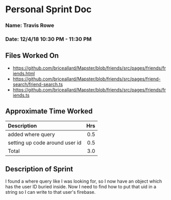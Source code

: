 # Personal Sprint Doc

### Name: Travis Rowe
### Date: 12/4/18 10:30 PM - 11:30 PM

## Files Worked On

- https://github.com/briceallard/Mapster/blob/friends/src/pages/friends/friends.html
- https://github.com/briceallard/Mapster/blob/friends/src/pages/friend-search/friend-search.ts
- https://github.com/briceallard/Mapster/blob/friends/src/pages/friends/friends.ts


## Approximate Time Worked

| Description                     | Hrs  |
| :------------------------------ | ---: |
| added where query               | 0.5  |
| setting up code around user id  | 0.5  |
| Total                           | 3.0  |

## Description of Sprint

I found a where query like I was looking for, so I now have an object which has the user ID buried inside.
Now I need to find how to put that uid in a string so I can write to that user's firebase.